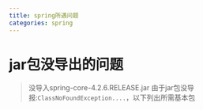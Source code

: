 ```yaml
---
title: spring所遇问题
categories: spring
---
```


# jar包没导出的问题
> 没导入spring-core-4.2.6.RELEASE.jar
> 由于jar包没导报:`ClassNoFoundException....`，以下列出所需基本包

